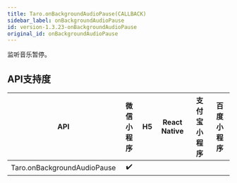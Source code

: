 ```yaml
---
title: Taro.onBackgroundAudioPause(CALLBACK)
sidebar_label: onBackgroundAudioPause
id: version-1.3.23-onBackgroundAudioPause
original_id: onBackgroundAudioPause
---
```



监听音乐暂停。



## API支持度


| API | 微信小程序 | H5 | React Native | 支付宝小程序 | 百度小程序 |
| :-: | :-: | :-: | :-: | :-: | :-: |
| Taro.onBackgroundAudioPause | ✔️ |  |  |
